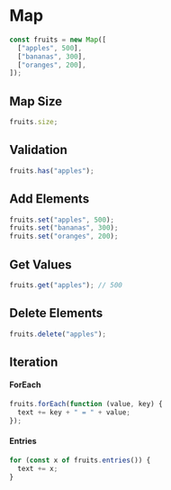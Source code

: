 # Map

```js
const fruits = new Map([
  ["apples", 500],
  ["bananas", 300],
  ["oranges", 200],
]);
```

## Map Size

```js
fruits.size;
```

## Validation

```js
fruits.has("apples");
```

## Add Elements

```js
fruits.set("apples", 500);
fruits.set("bananas", 300);
fruits.set("oranges", 200);
```

## Get Values

```js
fruits.get("apples"); // 500
```

## Delete Elements

```js
fruits.delete("apples");
```

## Iteration

#### ForEach

```js
fruits.forEach(function (value, key) {
  text += key + " = " + value;
});
```

#### Entries

```js
for (const x of fruits.entries()) {
  text += x;
}
```
